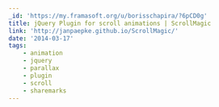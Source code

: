 ```yaml
---
_id: 'https://my.framasoft.org/u/borisschapira/?6pCD0g'
title: jQuery Plugin for scroll animations | ScrollMagic
link: 'http://janpaepke.github.io/ScrollMagic/'
date: '2014-03-17'
tags:
    - animation
    - jquery
    - parallax
    - plugin
    - scroll
    - sharemarks
---
```


<div class="markdown"><p></p></div>
